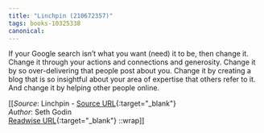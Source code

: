 ```yaml
---
title: "Linchpin (210672357)"
tags: books-10325338
canonical: 
---
```


If your Google search isn’t what you want (need) it to be, then change it.
Change it through your actions and connections and generosity. Change it by so over-delivering that people post about you. Change it by creating a blog that is so insightful about your area of expertise that others refer to it. And change it by helping other people online.


[[_Source_: Linchpin - [Source URL](){:target="_blank"}<br>
_Author_: Seth Godin<br>
[Readwise URL](https://readwise.io/open/210672357){:target="_blank"}
::wrap]]